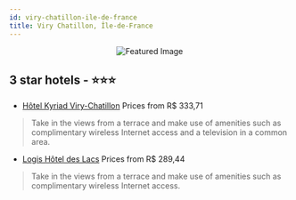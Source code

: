 ```yaml
---
id: viry-chatillon-ile-de-france
title: Viry Chatillon, Île-de-France
---
```


<center><img src="https://i.travelapi.com/hotels/5000000/4510000/4503600/4503501/1e7a1de9_z.jpg" alt="Featured Image" /></center>


##  3 star hotels - ⭐️⭐️⭐️

-    [Hôtel Kyriad Viry-Chatillon](https://us.hurb.com/hotels/viry-chatillon/hotel-kyriad-viry-chatillon-JNP-JP146355?cmp=18055) Prices from R$ 333,71
   > Take in the views from a terrace and make use of amenities such as complimentary wireless Internet access and a television in a common area.
-    [Logis Hôtel des Lacs](https://us.hurb.com/hotels/viry-chatillon/logis-hotel-des-lacs-JNP-JP081850?cmp=18055) Prices from R$ 289,44
   > Take in the views from a terrace and make use of amenities such as complimentary wireless Internet access.
